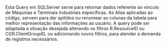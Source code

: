 Esta Query em SQLServer serve para retornar dados referente ao vínculo de Máquinas e Terminais Industríais específicas.
As Alias aplicadas ao código, servem para dar apilidos ou renomear as colunas da tabela para melhor representação das informações ao usuário.
A query pode ser adaptada a situação desejada alterando os filtros R.ResourceID ou CGR.ClientGroupID, ou adicionando novos filtros, para atender a demanda de registros necessários.

